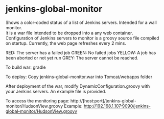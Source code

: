 jenkins-global-monitor
======================

Shows a color-coded status of a list of Jenkins servers.  Intended for a wall monitor.    
It is a war file intended to be dropped into a any web container.  Configuration of
Jenkins servers to monitor is a groovy source file compiled on startup.   Currently,
the web page refreshes every 2 mins.

RED: The server has a failed job
GREEN: No failed jobs
YELLOW: A job has been aborted or not yet run
GREY: The server cannot be reached.

To build war:
gradle

To deploy:
Copy jenkins-global-monitor.war into Tomcat/webapps folder

After deployment of the war, modify DynamicConfiguration.groovy with your Jenkins
servers.   An example file is provided.

To access the monitoring page: http://[host:port]/jenkins-global-monitor/HudsonView.groovy
Example: http://192.168.1.107:9090/jenkins-global-monitor/HudsonView.groovy

 
